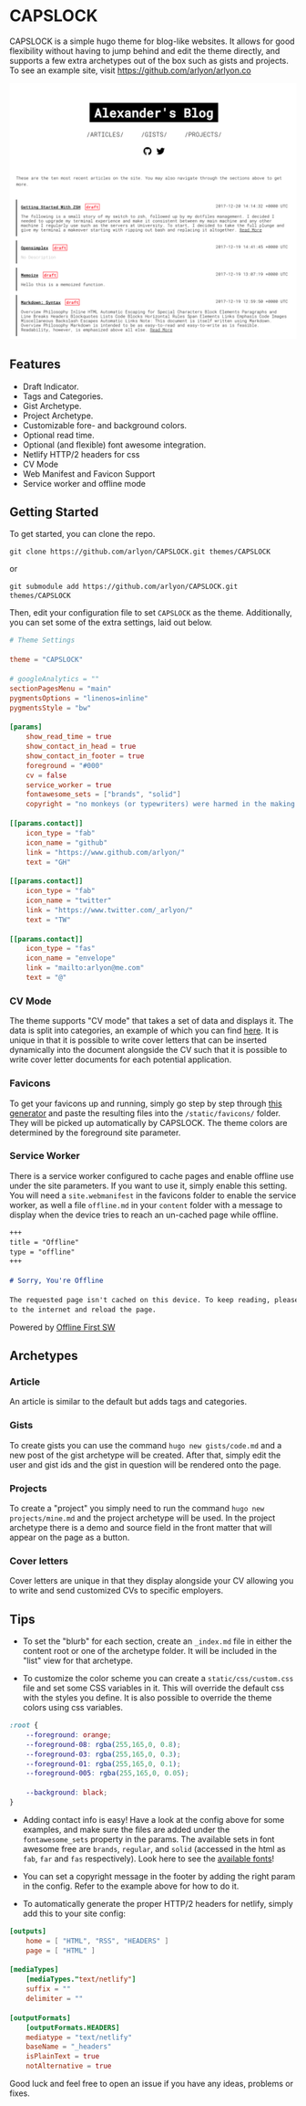# CAPSLOCK

CAPSLOCK is a simple hugo theme for blog-like websites. It allows for good flexibility without
having to jump behind and edit the theme directly, and supports a few extra archetypes out of 
the box such as gists and projects. To see an example site, visit https://github.com/arlyon/arlyon.co

![Example Picture](image.png)

## Features

- Draft Indicator.
- Tags and Categories.
- Gist Archetype.
- Project Archetype.
- Customizable fore- and background colors.
- Optional read time.
- Optional (and flexible) font awesome integration.
- Netlify HTTP/2 headers for css
- CV Mode
- Web Manifest and Favicon Support
- Service worker and offline mode

## Getting Started

To get started, you can clone the repo.

    git clone https://github.com/arlyon/CAPSLOCK.git themes/CAPSLOCK
    
or 

    git submodule add https://github.com/arlyon/CAPSLOCK.git themes/CAPSLOCK
    
Then, edit your configuration file to set `CAPSLOCK` as the theme. Additionally, you
can set some of the extra settings, laid out below.

```toml
# Theme Settings

theme = "CAPSLOCK"

# googleAnalytics = ""
sectionPagesMenu = "main"
pygmentsOptions = "linenos=inline"
pygmentsStyle = "bw"

[params]
    show_read_time = true
    show_contact_in_head = true
    show_contact_in_footer = true
    foreground = "#000"
    cv = false
    service_worker = true
    fontawesome_sets = ["brands", "solid"]
    copyright = "no monkeys (or typewriters) were harmed in the making of this site"

[[params.contact]]
    icon_type = "fab"
    icon_name = "github"
    link = "https://www.github.com/arlyon/"
    text = "GH"

[[params.contact]]
    icon_type = "fab"
    icon_name = "twitter"
    link = "https://www.twitter.com/_arlyon/"
    text = "TW"

[[params.contact]]
    icon_type = "fas"
    icon_name = "envelope"
    link = "mailto:arlyon@me.com"
    text = "@"
```

### CV Mode

The theme supports "CV mode" that takes a set of data and displays it. The data is split into categories, an example of
which you can find [here](https://github.com/arlyon/resume). It is unique in that it is possible to write cover letters
that can be inserted dynamically into the document alongside the CV such that it is possible to write cover letter documents
for each potential application. 

### Favicons

To get your favicons up and running, simply go step by step through [this generator](https://realfavicongenerator.net/)
and paste the resulting files into the `/static/favicons/` folder. They will be picked up automatically by CAPSLOCK. 
The theme colors are determined by the foreground site parameter.

### Service Worker

There is a service worker configured to cache pages and enable offline use under the site parameters.
If you want to use it, simply enable this setting. You will need a `site.webmanifest` in the favicons folder
to enable the service worker, as well a file `offline.md` in your `content` folder with a message to display
when the device tries to reach an un-cached page while offline.

```markdown
+++
title = "Offline"
type = "offline"
+++

# Sorry, You're Offline

The requested page isn't cached on this device. To keep reading, please reconnect 
to the internet and reload the page.
```

Powered by [Offline First SW](https://github.com/wildhaber/offline-first-sw)

## Archetypes

### Article

An article is similar to the default but adds tags and categories.

### Gists

To create gists you can use the command `hugo new gists/code.md` and a new post of the
gist archetype will be created. After that, simply edit the user and gist ids and the
gist in question will be rendered onto the page.

### Projects

To create a "project" you simply need to run the command `hugo new projects/mine.md` and
the project archetype will be used. In the project archetype there is a demo and source
field in the front matter that will appear on the page as a button.

### Cover letters

Cover letters are unique in that they display alongside your CV allowing you to write and send customized
CVs to specific employers.

## Tips

- To set the "blurb" for each section, create an `_index.md` file in either the content root
or one of the archetype folder. It will be included in the "list" view for that archetype.

- To customize the color scheme you can create a `static/css/custom.css` file and set some 
CSS variables in it. This will override the default css with the 
styles you define. It is also possible to override the theme colors using css variables.

```css
:root {
    --foreground: orange;
    --foreground-08: rgba(255,165,0, 0.8);
    --foreground-03: rgba(255,165,0, 0.3);
    --foreground-01: rgba(255,165,0, 0.1);
    --foreground-005: rgba(255,165,0, 0.05);

    --background: black;
}
```
      
- Adding contact info is easy! Have a look at the config above for some examples, and make 
sure the files are added under the `fontawesome_sets` property in the params. The available
sets in font awesome free are `brands`, `regular`, and `solid` (accessed in the html as `fab`,
`far` and `fas` respectively). Look here to see the [available fonts](https://fontawesome.com/icons)!

- You can set a copyright message in the footer by adding the right param in the config. Refer
to the example above for how to do it.

- To automatically generate the proper HTTP/2 headers for netlify, simply add this to your site
config:

```toml
[outputs]
    home = [ "HTML", "RSS", "HEADERS" ]
    page = [ "HTML" ]

[mediaTypes]
    [mediaTypes."text/netlify"]
    suffix = ""
    delimiter = ""

[outputFormats]
    [outputFormats.HEADERS]
    mediatype = "text/netlify"
    baseName = "_headers"
    isPlainText = true
    notAlternative = true
```

Good luck and feel free to open an issue if you have any ideas, problems or fixes.
